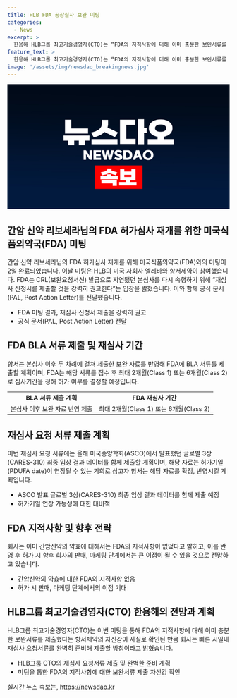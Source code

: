 ```yaml
---
title: HLB FDA 공장실사 보완 미팅
categories:
  - News
excerpt: >
  한용해 HLB그룹 최고기술경영자(CTO)는 “FDA의 지적사항에 대해 이미 충분한 보완서류를 제출했다는 항서제약의 자신감이 사실로 확인된 만큼 회사는 빠른 시일내 재심사 요청서류를 완벽히 준비해 제출할 방침이다”고 밝혔다. 또한, HLB는 올해 미국종양학회(ASCO)에서 발표한 글로벌 3상(CARES-310) 최종 임상 결과 데이터를 재심사 요청 서류와 함께 제출할 계획이며, 간암 신약의 효능과 관련된 FDA의 지적사항이 없었으며, 허가 시에는 판매와 마케팅의 이점을 기대하고 있다.
feature_text: >
  한용해 HLB그룹 최고기술경영자(CTO)는 “FDA의 지적사항에 대해 이미 충분한 보완서류를 제출했다는 항서제약의 자신감이 사실로 확인된 만큼 회사는 빠른 시일내 재심사 요청서류를 완벽히 준비해 제출할 방침이다”고 밝혔다. 또한, HLB는 올해 미국종양학회(ASCO)에서 발표한 글로벌 3상(CARES-310) 최종 임상 결과 데이터를 재심사 요청 서류와 함께 제출할 계획이며, 간암 신약의 효능과 관련된 FDA의 지적사항이 없었으며, 허가 시에는 판매와 마케팅의 이점을 기대하고 있다.
image: '/assets/img/newsdao_breakingnews.jpg'
---
```


<p><img src="/assets/img/newsdao_breakingnews.jpg" alt="flaretime 속보" /></p>

<h2 data-ke-size="size26">간암 신약 리보세라닙의 FDA 허가심사 재개를 위한 미국식품의약국(FDA) 미팅</h2>

<p data-ke-size="size16">간암 신약 리보세라닙의 FDA 허가심사 재개를 위해 미국식품의약국(FDA)와의 미팅이 2일 완료되었습니다. 이날 미팅은 HLB의 미국 자회사 엘레바와 항서제약이 참여했습니다. FDA는 CRL(보완요청서신) 발급으로 지연됐던 본심사를 다시 속행하기 위해 “재심사 신청서를 제출할 것을 강력히 권고한다”는 입장을 밝혔습니다. 이와 함께 공식 문서(PAL, Post Action Letter)를 전달했습니다.</p>

<ul>
<li>FDA 미팅 결과, 재심사 신청서 제출을 강력히 권고</li>
<li>공식 문서(PAL, Post Action Letter) 전달</li>
</ul>

<h2 data-ke-size="size26">FDA BLA 서류 제출 및 재심사 기간</h2>

<p data-ke-size="size16">항서는 본심사 이후 두 차례에 걸쳐 제출한 보완 자료를 반영해 FDA에 BLA 서류를 제출할 계획이며, FDA는 해당 서류를 접수 후 최대 2개월(Class 1) 또는 6개월(Class 2)로 심사기간을 정해 허가 여부를 결정할 예정입니다.</p>

<table>
<tr>
<td style="text-align: center; height: 17px;"><b>BLA 서류 제출 계획</b></td>
<td style="text-align: center; height: 17px;"><b>FDA 재심사 기간</b></td>
</tr>
<tr>
<td style="text-align: center; height: 17px;">본심사 이후 보완 자료 반영 제출</td>
<td style="text-align: center; height: 17px;">최대 2개월(Class 1) 또는 6개월(Class 2)</td>
</tr>
</table>

<h2 data-ke-size="size26">재심사 요청 서류 제출 계획</h2>

<p data-ke-size="size16">이번 재심사 요청 서류에는 올해 미국종양학회(ASCO)에서 발표했던 글로벌 3상(CARES-310) 최종 임상 결과 데이터를 함께 제출할 계획이며, 해당 자료는 허가기일(PDUFA date)이 연장될 수 있는 기회로 삼고자 항서는 해당 자료를 확정, 반영시킬 계획입니다.</p>

<ul>
<li>ASCO 발표 글로벌 3상(CARES-310) 최종 임상 결과 데이터를 함께 제출 예정</li>
<li>허가기일 연장 가능성에 대한 대비책</li>
</ul>

<h2 data-ke-size="size26">FDA 지적사항 및 향후 전략</h2>

<p data-ke-size="size16">회사는 이미 간암신약의 약효에 대해서는 FDA의 지적사항이 없었다고 밝히고, 이를 반영 후 허가 시 향후 회사의 판매, 마케팅 단계에서는 큰 이점이 될 수 있을 것으로 전망하고 있습니다.</p>

<ul>
<li>간암신약의 약효에 대한 FDA의 지적사항 없음</li>
<li>허가 시 판매, 마케팅 단계에서의 이점 기대</li>
</ul>

<h2 data-ke-size="size26">HLB그룹 최고기술경영자(CTO) 한용해의 전망과 계획</h2>

<p data-ke-size="size16">HLB그룹 최고기술경영자(CTO)는 이번 미팅을 통해 FDA의 지적사항에 대해 이미 충분한 보완서류를 제출했다는 항서제약의 자신감이 사실로 확인된 만큼 회사는 빠른 시일내 재심사 요청서류를 완벽히 준비해 제출할 방침이라고 밝혔습니다.</p>

<ul>
<li>HLB그룹 CTO의 재심사 요청서류 제출 및 완벽한 준비 계획</li>
<li>미팅을 통한 FDA의 지적사항에 대한 보완서류 제출 자신감 확인</li>
</ul>
실시간 뉴스 속보는, <a href="https://newsdao.kr" rel="dofollow">https://newsdao.kr</a>


